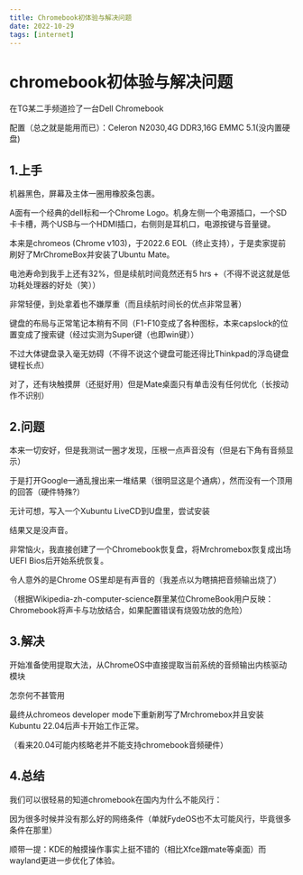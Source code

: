 ```yaml
---
title: Chromebook初体验与解决问题
date: 2022-10-29
tags: [internet]
---
```



# chromebook初体验与解决问题

在TG某二手频道捡了一台Dell Chromebook

配置（总之就是能用而已）：Celeron N2030,4G DDR3,16G EMMC 5.1(没内置硬盘)

## 1.上手

机器黑色，屏幕及主体一圈用橡胶条包裹。

A面有一个经典的dell标和一个Chrome Logo。机身左侧一个电源插口，一个SD卡卡槽，两个USB与一个HDMI插口，右侧则是耳机口，电源按键与音量键。

本来是chromeos (Chrome v103)，于2022.6 EOL（终止支持），于是卖家提前刷好了MrChromeBox并安装了Ubuntu Mate。

电池寿命到我手上还有32%，但是续航时间竟然还有5 hrs +（不得不说这就是低功耗处理器的好处（笑））

非常轻便，到处拿着也不嫌厚重（而且续航时间长的优点非常显著）

键盘的布局与正常笔记本稍有不同（F1-F10变成了各种图标，本来capslock的位置变成了搜索键（经过实测为Super键（也即win键））

不过大体键盘录入毫无妨碍（不得不说这个键盘可能还得比Thinkpad的浮岛键盘键程长点）

对了，还有块触摸屏（还挺好用）但是Mate桌面只有单击没有任何优化（长按动作不识别）

## 2.问题

本来一切安好，但是我测试一圈才发现，压根一点声音没有（但是右下角有音频显示）

于是打开Google一通乱搜出来一堆结果（很明显这是个通病），然而没有一个顶用的回答（硬件特殊?）

无计可想，写入一个Xubuntu LiveCD到U盘里，尝试安装

结果又是没声音。 

非常恼火，我直接创建了一个Chromebook恢复盘，将Mrchromebox恢复成出场UEFI Bios后开始系统恢复。

令人意外的是Chrome OS里却是有声音的（我差点以为瞎搞把音频输出烧了）

（根据Wikipedia-zh-computer-science群里某位ChromeBook用户反映：Chromebook将声卡与功放结合，如果配置错误有烧毁功放的危险）

## 3.解决

开始准备使用提取大法，从ChromeOS中直接提取当前系统的音频输出内核驱动模块

怎奈何不甚管用

最终从chromeos developer mode下重新刷写了Mrchromebox并且安装Kubuntu 22.04后声卡开始工作正常。

（看来20.04可能内核略老并不能支持chromebook音频硬件）

## 4.总结

我们可以很轻易的知道chromebook在国内为什么不能风行：

因为很多时候并没有那么好的网络条件（单就FydeOS也不太可能风行，毕竟很多条件在那里）

顺带一提：KDE的触摸操作事实上挺不错的（相比Xfce跟mate等桌面）而wayland更进一步优化了体验。
